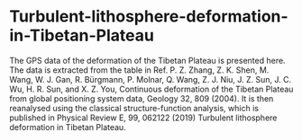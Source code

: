 # Turbulent-lithosphere-deformation-in-Tibetan-Plateau
The GPS data of the deformation of the Tibetan Plateau is presented here. The data is extracted from the table in Ref. P. Z. Zhang, Z. K. Shen, M. Wang, W. J. Gan, R. Bürgmann, P. Molnar, Q. Wang, Z. J. Niu, J. Z. Sun, J. C. Wu, H. R. Sun, and X. Z. You, Continuous deformation of the Tibetan Plateau from global positioning system data, Geology 32, 809 (2004). It is then reanalysed using the classical structure-function analysis, which is published in Physical Review E, 99, 062122 (2019) Turbulent lithosphere deformation in Tibetan Plateau.
